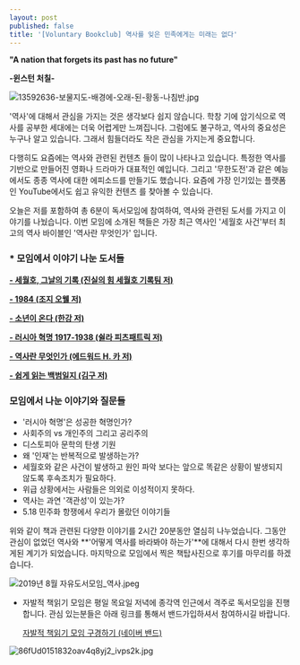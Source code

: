 ```yaml
---
layout: post
published: false
title: '[Voluntary Bookclub] 역사를 잊은 민족에게는 미래는 없다'
---
```


**"A nation that forgets its past has no future"**

**-윈스턴 처칠-**

![13592636-보물지도-배경에-오래-된-황동-나침반.jpg]({{site.baseurl}}/img/13592636-%EB%B3%B4%EB%AC%BC%EC%A7%80%EB%8F%84-%EB%B0%B0%EA%B2%BD%EC%97%90-%EC%98%A4%EB%9E%98-%EB%90%9C-%ED%99%A9%EB%8F%99-%EB%82%98%EC%B9%A8%EB%B0%98.jpg)
                                                               
                                
'역사'에 대해서 관심을 가지는 것은 생각보다 쉽지 않습니다. 학창 기에 암기식으로 역사를 공부한 세대에는 더욱 어렵게만 느껴집니다. 그럼에도 불구하고, 역사의 중요성은 누구나 알고 있습니다. 그래서 힘들더라도 작은 관심을 가지는게 중요합니다.

다행히도 요즘에는 역사와 관련된 컨텐츠 들이 많이 나타나고 있습니다. 특정한 역사를 기반으로 만들어진 영화나 드라마가 대표적인 예입니다. 그리고 '무한도전'과 같은 예능에서도 종종 역사에 대한 에피소드를 만들기도 했습니다. 요즘에 가장 인기있는 플랫폼인 YouTube에서도 쉽고 유익한 컨텐츠 를 찾아볼 수 있습니다. 

오늘은 저를 포함하여 총 6분이 독서모임에 참여하여, 역사와 관련된 도서를 가지고 이야기를 나눴습니다. 이번 모임에 소개된 책들은 가장 최근 역사인 '세월호 사건'부터 최고의 역사 바이블인 '역사란 무엇인가' 입니다.  

### * 모임에서 이야기 나눈 도서들

[**- 세월호, 그날의 기록 (진실의 힘 세월호 기록팀 저)**](https://www.aladin.co.kr/shop/wproduct.aspx?ItemId=79172542)

[**- 1984 (조지 오웰 저)**](https://www.aladin.co.kr/shop/wproduct.aspx?ItemId=192439088)

[**- 소년이 온다 (한강 저)**](https://www.aladin.co.kr/shop/wproduct.aspx?ItemId=40869703)

[**- 러시아 혁명 1917-1938 (쉴라 피츠패트릭 저)**](https://www.aladin.co.kr/shop/wproduct.aspx?ItemId=113801625)

[**- 역사란 무엇인가 (에드워드 H. 카 저)**](https://www.aladin.co.kr/shop/wproduct.aspx?ItemId=54882836)

[**- 쉽게 읽는 백범일지 (김구 저)**](https://www.aladin.co.kr/shop/wproduct.aspx?ItemId=603132)

### 모임에서 나눈 이야기와 질문들

- '러시아 혁명'은 성공한 혁명인가? 
- 사회주의 vs 개인주의 그리고 공리주의 
- 디스토피아 문학의 탄생 기원 
- 왜 '인재'는 반복적으로 발생하는가?
- 세월호와 같은 사건이 발생하고 원인 파악 보다는 앞으로 똑같은 상황이 발생되지 않도록 후속조치가 필요하다. 
- 위급 상황에서는 사람들은 의외로 이성적이지 못하다. 
- 역사는 과연 '객관성'이 있는가?
- 5.18 민주화 항쟁에서 우리가 몰랐던 이야기들

위와 같이 책과 관련된 다양한 이야기를 2시간 20분동안 열심히 나누었습니다. 그동안 관심이 없었던 역사와 **'어떻게 역사를 바라봐야 하는가'**에 대해서 다시 한번 생각하게된 계기가 되었습니다. 마지막으로 모임에서 찍은 책탑사진으로 후기를 마무리를 하겠습니다. 

![2019년 8월 자유도서모임_역사.jpeg]({{site.baseurl}}/img/2019%EB%85%84%208%EC%9B%94%20%EC%9E%90%EC%9C%A0%EB%8F%84%EC%84%9C%EB%AA%A8%EC%9E%84_%EC%97%AD%EC%82%AC.jpeg)

* 자발적 책읽기 모임은 평일 목요일 저녁에 종각역 인근에서 격주로 독서모임을 진행합니다. 
관심 있는분들은 아래 링크를 통해서 밴드가입하셔서 참여하시길 바랍니다.

  [자발적 책읽기 모임 구경하기 (네이버 밴드)](https://band.us/@voluntarybookclub)

![86fUd0151832oav4q8yj2_ivps2k.jpg]({{site.baseurl}}/img/86fUd0151832oav4q8yj2_ivps2k.jpg)
